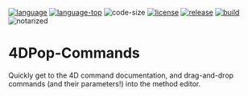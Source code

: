 [code-shield]: https://img.shields.io/static/v1?label=language&message=4d&color=blue
[code-url]: https://developer.4d.com/
[license-url]: LICENSE
[notarized]: https://img.shields.io/badge/notarized-blue

[code-top]: https://img.shields.io/github/languages/top/vdelachaux/4DPop-Commands.svg
[code-size]: https://img.shields.io/github/languages/code-size/vdelachaux/4DPop-Commands.svg
[release-shield]: https://img.shields.io/github/v/release/vdelachaux/4DPop-Commands?include_prereleases
[release-url]: https://github.com/vdelachaux/4DPop-Commands/releases/latest
[license-shield]: https://img.shields.io/github/license/vdelachaux/4DPop-Commands
[build-shield]: https://github.com/vdelachaux/4DPop-Commands/actions/workflows/build.yml/badge.svg
[build-url]: https://github.com/vdelachaux/4DPop-Commands/actions/workflows/build.yml

[![language][code-shield]][code-url]
[![language-top][code-top]][code-url]
![code-size][code-size]
[![license][license-shield]][license-url]
[![release][release-shield]][release-url]
[![build][build-shield]][license-url]
![notarized][notarized]

# 4DPop-Commands
Quickly get to the 4D command documentation, and drag-and-drop commands (and their parameters!) into the method editor.
